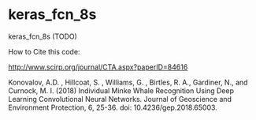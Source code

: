 # keras_fcn_8s
keras_fcn_8s (TODO)

How to Cite this code:

http://www.scirp.org/journal/CTA.aspx?paperID=84616 

Konovalov, A.D. , Hillcoat, S. , Williams, G. , Birtles, R. A., Gardiner, N., and Curnock, M. I. (2018) Individual Minke Whale Recognition Using Deep Learning Convolutional Neural Networks. Journal of Geoscience and Environment Protection, 6, 25-36. doi: 10.4236/gep.2018.65003.

